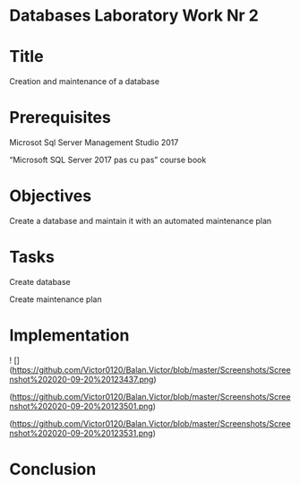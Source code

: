 # Databases Laboratory Work Nr 2

# Title

Creation and maintenance of a database

# Prerequisites

Microsot Sql Server Management Studio 2017

“Microsoft SQL Server 2017 pas cu pas” course book

# Objectives

Create a database and maintain it with an automated maintenance plan

# Tasks

Create database

Create maintenance plan


# Implementation

! [] (https://github.com/Victor0120/Balan.Victor/blob/master/Screenshots/Screenshot%202020-09-20%20123437.png)

(https://github.com/Victor0120/Balan.Victor/blob/master/Screenshots/Screenshot%202020-09-20%20123501.png)

(https://github.com/Victor0120/Balan.Victor/blob/master/Screenshots/Screenshot%202020-09-20%20123531.png)

# Conclusion
